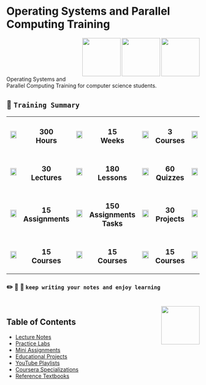 # Operating Systems and Parallel Computing Training

<img align="right" width="100" src="https://github.com/cs-MohamedAyman/cs-MohamedAyman/blob/main/repos-logos/high-performance-computing.jpg"></img>
<img align="right" width="100" src="https://github.com/cs-MohamedAyman/cs-MohamedAyman/blob/main/repos-logos/parallel-computing.jpg"></img>
<img align="right" width="100" src="https://github.com/cs-MohamedAyman/cs-MohamedAyman/blob/main/repos-logos/operating-systems.jpg"></img>
<br><br><br><br><br>

Operating Systems and Parallel Computing Training for computer science students.

## :dart: `Training Summary`

<table>
    <tbody>
        <tr>
<td align=center width="10%"><img src="https://github.com/cs-MohamedAyman/cs-MohamedAyman/blob/main/repos-logos/clock.jpg" width="90%"></img></td>
<td align=center width="15%"><h3>300<br>Hours</h3></td>
<td align=center width="10%"><img src="https://github.com/cs-MohamedAyman/cs-MohamedAyman/blob/main/repos-logos/calendar.jpg" width="90%"></img></td>
<td align=center width="15%"><h3>15<br>Weeks</h3></td>
<td align=center width="10%"><img src="https://github.com/cs-MohamedAyman/cs-MohamedAyman/blob/main/repos-logos/folder.jpg" width="90%"></img></td>
<td align=center width="15%"><h3>3<br>Courses</h3></td>
<td align=center width="10%"><img src="https://github.com/cs-MohamedAyman/cs-MohamedAyman/blob/main/repos-logos/clipboard.jpg" width="90%"></img></td>
<td align=center width="15%"><h3>6<br>Modules</h3></td>
        </tr>
        </tr>
<td align=center width="10%"><img src="https://github.com/cs-MohamedAyman/cs-MohamedAyman/blob/main/repos-logos/bookmark.jpg" width="90%"></img></td>
<td align=center width="15%"><h3>30<br>Lectures</h3></td>
<td align=center width="10%"><img src="https://github.com/cs-MohamedAyman/cs-MohamedAyman/blob/main/repos-logos/cardindex.jpg" width="90%"></img></td>
<td align=center width="15%"><h3>180<br>Lessons</h3></td>
<td align=center width="10%"><img src="https://github.com/cs-MohamedAyman/cs-MohamedAyman/blob/main/repos-logos/memo.jpg" width="90%"></img></td>
<td align=center width="15%"><h3>60<br>Quizzes</h3></td>
<td align=center width="10%"><img src="https://github.com/cs-MohamedAyman/cs-MohamedAyman/blob/main/repos-logos/paperclip.jpg" width="90%"></img></td>
<td align=center width="15%"><h3>300<br>Practices</h3></td>
        </tr>
        </tr>
<td align=center width="10%"><img src="https://github.com/cs-MohamedAyman/cs-MohamedAyman/blob/main/repos-logos/lightbulb.jpg" width="90%"></img></td>
<td align=center width="15%"><h3>15<br>Assignments</h3></td>
<td align=center width="10%"><img src="https://github.com/cs-MohamedAyman/cs-MohamedAyman/blob/main/repos-logos/label.jpg" width="90%"></img></td>
<td align=center width="15%"><h3>150<br>Assignments<br>Tasks</h3></td>
<td align=center width="10%"><img src="https://github.com/cs-MohamedAyman/cs-MohamedAyman/blob/main/repos-logos/gamepad.jpg" width="90%"></img></td>
<td align=center width="15%"><h3>30<br>Projects</h3></td>
<td align=center width="10%"><img src="https://github.com/cs-MohamedAyman/cs-MohamedAyman/blob/main/repos-logos/bookmark2.jpg" width="90%"></img></td>
<td align=center width="15%"><h3>300<br>Projects<br>Tasks</h3></td>
        </tr>
        </tr>
<td align=center width="10%"><img src="https://github.com/cs-MohamedAyman/cs-MohamedAyman/blob/main/repos-logos/youtube.jpg" width="90%"></img></td>
<td align=center width="15%"><h3>15<br>Courses</h3></td>
<td align=center width="10%"><img src="https://github.com/cs-MohamedAyman/cs-MohamedAyman/blob/main/repos-logos/khan-academy.jpg" width="90%"></img></td>
<td align=center width="15%"><h3>15<br>Courses</h3></td>
<td align=center width="10%"><img src="https://github.com/cs-MohamedAyman/cs-MohamedAyman/blob/main/repos-logos/coursera.jpg" width="90%"></img></td>
<td align=center width="15%"><h3>15<br>Courses</h3></td>
<td align=center width="10%"><img src="https://github.com/cs-MohamedAyman/cs-MohamedAyman/blob/main/repos-logos/reference-textbooks.jpg" width="90%"></img></td>
<td align=center width="15%"><h3>15<br>Textbooks</h3></td>
        </tr>
    </tbody>
</table>

### :pencil2: :page_facing_up: :ledger:  `keep writing your notes and enjoy learning`

<br>
<img align="right" width="100" height="100" src="https://github.com/cs-MohamedAyman/cs-MohamedAyman/blob/main/repos-logos/agenda.jpg">

## Table of Contents
  * [Lecture Notes](#Lecture-Notes)
  * [Practice Labs](#Practice-Labs)
  * [Mini Assignments](#Mini-Assignments)
  * [Educational Projects](#Educational-Projects)
  * [YouTube Playlists](#YouTube-Playlists)
  * [Coursera Specializations](#Coursera-Specializations)
  * [Reference Textbooks](#Reference-Textbooks)

